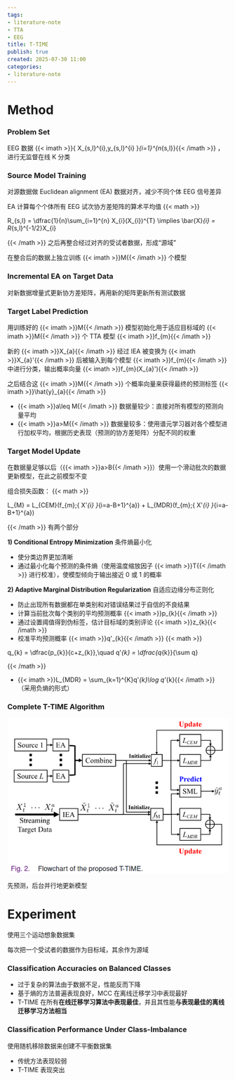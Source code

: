 ```yaml
---
tags:
- literature-note
- TTA
- EEG
title: T-TIME
publish: true
created: 2025-07-30 11:00
categories:
- literature-note
---
```

# Method

### Problem Set

EEG 数据 {{< imath >}}\{ X_{s,l}^{i},y_{s,l}^{i} \}_{i=1}^{n_{s,l}}{{< /imath >}} ，进行无监督在线 K 分类

### Source Model Training

对源数据做 Euclidean alignment (EA) 数据对齐，减少不同个体 EEG 信号差异

EA 计算每个个体所有 EEG 试次协方差矩阵的算术平均值
{{< math >}}

R_{s,l} = \dfrac{1}{n}\sum_{i=1}^{n} X_{i}(X_{i})^{T} \implies \bar{X}_{i} = R_{s,l}^{-1/2}X_{i}

{{< /math >}}
之后再整合经过对齐的受试者数据，形成“源域”

在整合后的数据上独立训练 {{< imath >}}M{{< /imath >}} 个模型

### Incremental EA on Target Data

对新数据增量式更新协方差矩阵，再用新的矩阵更新所有测试数据

### Target Label Prediction

用训练好的 {{< imath >}}M{{< /imath >}} 模型初始化用于适应目标域的 {{< imath >}}M{{< /imath >}} 个 TTA 模型 {{< imath >}}f_{m}{{< /imath >}} 

新的 {{< imath >}}X_{a}{{< /imath >}} 经过 IEA 被变换为 {{< imath >}}X_{a}'{{< /imath >}} 后被输入到每个模型 {{< imath >}}f_{m}{{< /imath >}} 中进行分类，输出概率向量 {{< imath >}}f_{m}(X_{a}'){{< /imath >}} 

之后结合这 {{< imath >}}M{{< /imath >}} 个概率向量来获得最终的预测标签 {{< imath >}}\hat{y}_{a}{{< /imath >}} 
- {{< imath >}}a\leq M{{< /imath >}} 数据量较少：直接对所有模型的预测向量平均
- {{< imath >}}a>M{{< /imath >}} 数据量较多：使用谱元学习器对各个模型进行加权平均，根据历史表现（预测的协方差矩阵）分配不同的权重

### Target Model Update

在数据量足够以后（{{< imath >}}a>B{{< /imath >}}）使用一个滑动批次的数据更新模型，在此之前模型不变

组合损失函数：
{{< math >}}

L_{M} = L_{CEM}(f_{m};\{ X'_{i} \}_{i=a-B+1}^{a}) + L_{MDR}(f_{m};\{ X'_{i} \}_{i=a-B+1}^{a})

{{< /math >}}
有两个部分

**1) Conditional Entropy Minimization** 条件熵最小化
- 使分类边界更加清晰
- 通过最小化每个预测的条件熵（使用温度缩放因子 {{< imath >}}T{{< /imath >}} 进行校准），使模型倾向于输出接近 0 或 1 的概率

**2) Adaptive Marginal Distribution Regularization** 自适应边缘分布正则化
- 防止出现所有数据都在单类别和对错误结果过于自信的不良结果
- 计算当前批次每个类别的平均预测概率 {{< imath >}}p_{k}{{< /imath >}}
- 通过设置阈值得到伪标签，估计目标域的类别评论 {{< imath >}}z_{k}{{< /imath >}}
- 校准平均预测概率 {{< imath >}}q'_{k}{{< /imath >}}
{{< math >}}

q_{k} = \dfrac{p_{k}}{c+z_{k}},\quad q'_{k} = \dfrac{q_{k}}{\sum q}

{{< /math >}}
- {{< imath >}}L_{MDR} = \sum_{k=1}^{K}q'_{k}\log q'_{k}{{< /imath >}} （采用负熵的形式）

### Complete T-TIME Algorithm

![500](/images/t-time/pasted-image-20250630164657-png)

先预测，后台并行地更新模型

# Experiment

使用三个运动想象数据集

每次把一个受试者的数据作为目标域，其余作为源域

### Classification Accuracies on Balanced Classes

- 过于复杂的算法由于数据不足，性能反而下降
- 基于熵的方法普遍表现良好，MCC 在离线迁移学习中表现最好
- T-TIME 在所有**在线迁移学习算法中表现最佳**，并且其性能**与表现最佳的离线迁移学习方法相当**

### Classification Performance Under Class-Imbalance

使用随机移除数据来创建不平衡数据集

- 传统方法表现较弱
- T-TIME 表现突出

